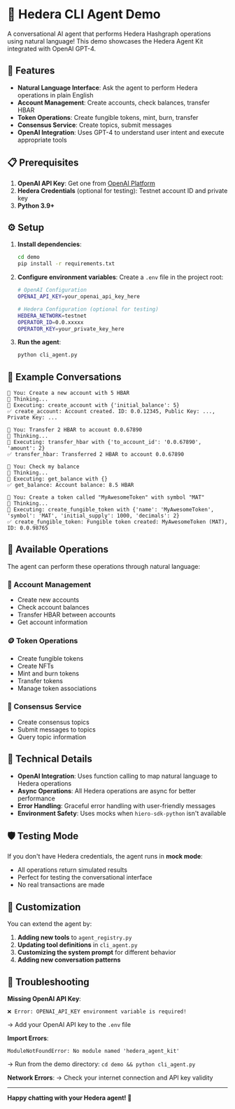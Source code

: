 # 🤖 Hedera CLI Agent Demo

A conversational AI agent that performs Hedera Hashgraph operations using natural language! This demo showcases the Hedera Agent Kit integrated with OpenAI GPT-4.

## 🚀 Features

- **Natural Language Interface**: Ask the agent to perform Hedera operations in plain English
- **Account Management**: Create accounts, check balances, transfer HBAR
- **Token Operations**: Create fungible tokens, mint, burn, transfer
- **Consensus Service**: Create topics, submit messages
- **OpenAI Integration**: Uses GPT-4 to understand user intent and execute appropriate tools

## 📋 Prerequisites

1. **OpenAI API Key**: Get one from [OpenAI Platform](https://platform.openai.com/api-keys)
2. **Hedera Credentials** (optional for testing): Testnet account ID and private key
3. **Python 3.9+**

## ⚙️ Setup

1. **Install dependencies**:
   ```bash
   cd demo
   pip install -r requirements.txt
   ```

2. **Configure environment variables**:
   Create a `.env` file in the project root:
   ```bash
   # OpenAI Configuration
   OPENAI_API_KEY=your_openai_api_key_here
   
   # Hedera Configuration (optional for testing)
   HEDERA_NETWORK=testnet
   OPERATOR_ID=0.0.xxxxx
   OPERATOR_KEY=your_private_key_here
   ```

3. **Run the agent**:
   ```bash
   python cli_agent.py
   ```

## 💬 Example Conversations

```
🤖 You: Create a new account with 5 HBAR
🤔 Thinking...
🔧 Executing: create_account with {'initial_balance': 5}
✅ create_account: Account created. ID: 0.0.12345, Public Key: ..., Private Key: ...

🤖 You: Transfer 2 HBAR to account 0.0.67890
🤔 Thinking...
🔧 Executing: transfer_hbar with {'to_account_id': '0.0.67890', 'amount': 2}
✅ transfer_hbar: Transferred 2 HBAR to account 0.0.67890

🤖 You: Check my balance
🤔 Thinking...
🔧 Executing: get_balance with {}
✅ get_balance: Account balance: 8.5 HBAR

🤖 You: Create a token called "MyAwesomeToken" with symbol "MAT"
🤔 Thinking...
🔧 Executing: create_fungible_token with {'name': 'MyAwesomeToken', 'symbol': 'MAT', 'initial_supply': 1000, 'decimals': 2}
✅ create_fungible_token: Fungible token created: MyAwesomeToken (MAT), ID: 0.0.98765
```

## 🎯 Available Operations

The agent can perform these operations through natural language:

### 🏦 Account Management
- Create new accounts
- Check account balances  
- Transfer HBAR between accounts
- Get account information

### 🪙 Token Operations
- Create fungible tokens
- Create NFTs
- Mint and burn tokens
- Transfer tokens
- Manage token associations

### 💬 Consensus Service
- Create consensus topics
- Submit messages to topics
- Query topic information

## 🔧 Technical Details

- **OpenAI Integration**: Uses function calling to map natural language to Hedera operations
- **Async Operations**: All Hedera operations are async for better performance
- **Error Handling**: Graceful error handling with user-friendly messages
- **Environment Safety**: Uses mocks when `hiero-sdk-python` isn't available

## 🛡️ Testing Mode

If you don't have Hedera credentials, the agent runs in **mock mode**:
- All operations return simulated results
- Perfect for testing the conversational interface
- No real transactions are made

## 🎨 Customization

You can extend the agent by:

1. **Adding new tools** to `agent_registry.py`
2. **Updating tool definitions** in `cli_agent.py`
3. **Customizing the system prompt** for different behavior
4. **Adding new conversation patterns**

## 🐛 Troubleshooting

**Missing OpenAI API Key**:
```
❌ Error: OPENAI_API_KEY environment variable is required!
```
→ Add your OpenAI API key to the `.env` file

**Import Errors**:
```
ModuleNotFoundError: No module named 'hedera_agent_kit'
```
→ Run from the demo directory: `cd demo && python cli_agent.py`

**Network Errors**:
→ Check your internet connection and API key validity

---

**Happy chatting with your Hedera agent! 🌟** 